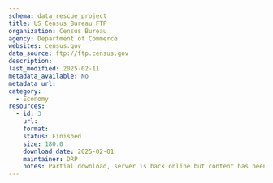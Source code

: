 ```yaml
---
schema: data_rescue_project 
title: US Census Bureau FTP
organization: Census Bureau
agency: Department of Commerce
websites: census.gov
data_source: ftp://ftp.census.gov
description: 
last_modified: 2025-02-11
metadata_available: No
metadata_url: 
category:
  - Economy
resources:
  - id: 3
    url: 
    format: 
    status: Finished
    size: 180.0
    download_date: 2025-02-01
    maintainer: DRP
    notes: Partial download, server is back online but content has been removed.
---
```

